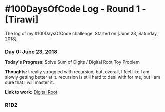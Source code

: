 # #100DaysOfCode Log - Round 1 - [Tirawi]

The log of my #100DaysOfCode challenge. Started on [June 23, Saturday, 2018].

### Day 0: June 23, 2018

**Today's Progress**: Solve Sum of Digits / Digital Root Toy Problem

**Thoughts:** I really struggled with recursion, but, overall, I feel like I am slowly getting better at it. recursion is still hard to deal with for me, but I am sure that I will master it.

**Link to work:** [Digital Root](https://github.com/htirawi/CoderbytePractice/blob/master/digitalRoot.js)

### R1D2


